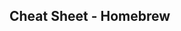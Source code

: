 ## Cheat Sheet - Homebrew

<!-- TO-DO: 

## RENSKRIV NEDAN, ÄR SAXAT RAKT FRÅN ONENOTE!

<br>

Official docs?

## On the web:
https://formulae.brew.sh/formula/
https://formulae.brew.sh/cask/

<br>

## Install Homebrew (macOS package manager, aka "formulae")
```shell
ruby -e "$(curl -fsSL https://raw.githubusercontent.com/Homebrew/install/master/install)"
```

## Update Homebrew
```shell
brew update
```

## Install CLI tools
```shell
brew install <formula>
```

## Install GUI applications
```shell
brew cask install <formula>
```

## Upgrade CLI tools
```shell
brew upgrade <formula>
```

## Upgrade GUI applications
```shell
brew cask upgrade <formula>
```

## Uninstall CLI tools
```shell
brew uninstall <formula>
```

## Uninstall GUI applications
```shell
brew cask uninstall <formula>
```

## Suppress upgrades for a formulae
```shell
brew pin <formula>
```

## Disable upgrade suppression for a formulae
```shell
brew unpin <formula>
```

## Upgrade all formulae
```shell
brew update &&
    brew upgrade
```

## Link something manually installed to Homebrew
```shell
brew link --overwrite <Formulae>
```

## Reinstall with Homebrew
```shell
brew reinstall <Formulae>
```

## Clean up old versions of formulae
```shell
brew cleanup
```

## Search for formulas
```shell
brew search
brew search azure
```

## List installed formulae
```shell
brew list
```

## List installed Casks
```shell
brew cask list
```

## Display contextual help
```shell
brew list --help
```

<br>

-->